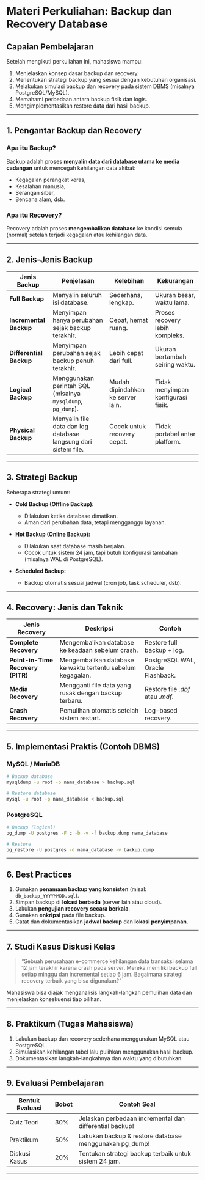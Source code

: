 #  Materi Perkuliahan: **Backup dan Recovery Database**

## **Capaian Pembelajaran**

Setelah mengikuti perkuliahan ini, mahasiswa mampu:

1. Menjelaskan konsep dasar backup dan recovery.
2. Menentukan strategi backup yang sesuai dengan kebutuhan organisasi.
3. Melakukan simulasi backup dan recovery pada sistem DBMS (misalnya PostgreSQL/MySQL).
4. Memahami perbedaan antara backup fisik dan logis.
5. Mengimplementasikan restore data dari hasil backup.

---

## **1. Pengantar Backup dan Recovery**

###  Apa itu Backup?

Backup adalah proses **menyalin data dari database utama ke media cadangan** untuk mencegah kehilangan data akibat:

* Kegagalan perangkat keras,
* Kesalahan manusia,
* Serangan siber,
* Bencana alam, dsb.

### Apa itu Recovery?

Recovery adalah proses **mengembalikan database** ke kondisi semula (normal) setelah terjadi kegagalan atau kehilangan data.

---

## **2. Jenis-Jenis Backup**

| Jenis Backup            | Penjelasan                                                     | Kelebihan                         | Kekurangan                         |
| ----------------------- | -------------------------------------------------------------- | --------------------------------- | ---------------------------------- |
| **Full Backup**         | Menyalin seluruh isi database.                                 | Sederhana, lengkap.               | Ukuran besar, waktu lama.          |
| **Incremental Backup**  | Menyimpan hanya perubahan sejak backup terakhir.               | Cepat, hemat ruang.               | Proses recovery lebih kompleks.    |
| **Differential Backup** | Menyimpan perubahan sejak backup penuh terakhir.               | Lebih cepat dari full.            | Ukuran bertambah seiring waktu.    |
| **Logical Backup**      | Menggunakan perintah SQL (misalnya `mysqldump`, `pg_dump`).    | Mudah dipindahkan ke server lain. | Tidak menyimpan konfigurasi fisik. |
| **Physical Backup**     | Menyalin file data dan log database langsung dari sistem file. | Cocok untuk recovery cepat.       | Tidak portabel antar platform.     |

---

## **3. Strategi Backup**

Beberapa strategi umum:

* **Cold Backup (Offline Backup):**

  * Dilakukan ketika database dimatikan.
  * Aman dari perubahan data, tetapi mengganggu layanan.

* **Hot Backup (Online Backup):**

  * Dilakukan saat database masih berjalan.
  * Cocok untuk sistem 24 jam, tapi butuh konfigurasi tambahan (misalnya WAL di PostgreSQL).

* **Scheduled Backup:**

  * Backup otomatis sesuai jadwal (cron job, task scheduler, dsb).

---

## **4. Recovery: Jenis dan Teknik**

| Jenis Recovery                    | Deskripsi                                                   | Contoh                            |
| --------------------------------- | ----------------------------------------------------------- | --------------------------------- |
| **Complete Recovery**             | Mengembalikan database ke keadaan sebelum crash.            | Restore full backup + log.        |
| **Point-in-Time Recovery (PITR)** | Mengembalikan database ke waktu tertentu sebelum kegagalan. | PostgreSQL WAL, Oracle Flashback. |
| **Media Recovery**                | Mengganti file data yang rusak dengan backup terbaru.       | Restore file *.dbf* atau *.mdf*.  |
| **Crash Recovery**                | Pemulihan otomatis setelah sistem restart.                  | Log-based recovery.               |

---

## **5. Implementasi Praktis (Contoh DBMS)**

### **MySQL / MariaDB**

```bash
# Backup database
mysqldump -u root -p nama_database > backup.sql

# Restore database
mysql -u root -p nama_database < backup.sql
```

### **PostgreSQL**

```bash
# Backup (logical)
pg_dump -U postgres -F c -b -v -f backup.dump nama_database

# Restore
pg_restore -U postgres -d nama_database -v backup.dump
```

---

## **6. Best Practices**

1. Gunakan **penamaan backup yang konsisten** (misal: `db_backup_YYYYMMDD.sql`).
2. Simpan backup di **lokasi berbeda** (server lain atau cloud).
3. Lakukan **pengujian recovery secara berkala**.
4. Gunakan **enkripsi** pada file backup.
5. Catat dan dokumentasikan **jadwal backup** dan **lokasi penyimpanan**.

---

## **7. Studi Kasus Diskusi Kelas**

> “Sebuah perusahaan e-commerce kehilangan data transaksi selama 12 jam terakhir karena crash pada server. Mereka memiliki backup full setiap minggu dan incremental setiap 6 jam.
> Bagaimana strategi recovery terbaik yang bisa digunakan?”

Mahasiswa bisa diajak menganalisis langkah-langkah pemulihan data dan menjelaskan konsekuensi tiap pilihan.

---

## **8. Praktikum (Tugas Mahasiswa)**

1. Lakukan backup dan recovery sederhana menggunakan MySQL atau PostgreSQL.
2. Simulasikan kehilangan tabel lalu pulihkan menggunakan hasil backup.
3. Dokumentasikan langkah-langkahnya dan waktu yang dibutuhkan.

---

## **9. Evaluasi Pembelajaran**

| Bentuk Evaluasi | Bobot | Contoh Soal                                             |
| --------------- | ----- | ------------------------------------------------------- |
| Quiz Teori      | 30%   | Jelaskan perbedaan incremental dan differential backup! |
| Praktikum       | 50%   | Lakukan backup & restore database menggunakan pg_dump!  |
| Diskusi Kasus   | 20%   | Tentukan strategi backup terbaik untuk sistem 24 jam.   |

---

